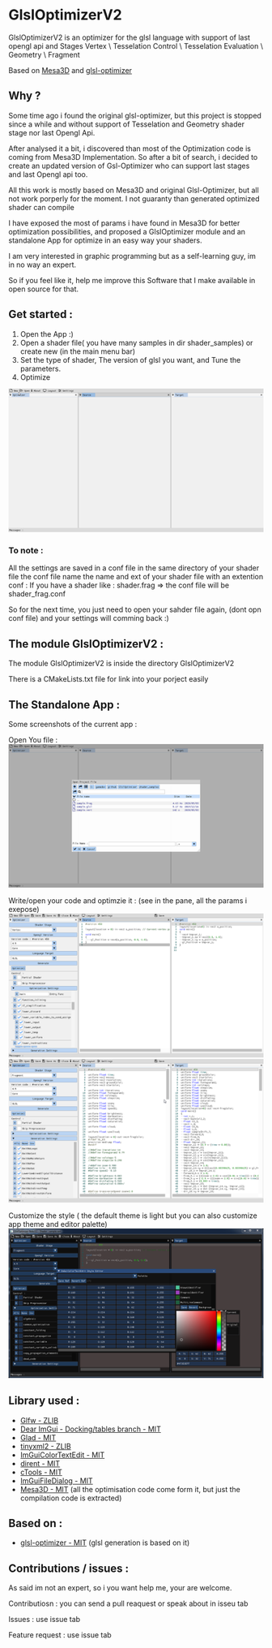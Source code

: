 # GlslOptimizerV2

GlslOptimizerV2 is an optimizer for the glsl language with support of last opengl api and Stages 
Vertex \ Tesselation Control \ Tesselation Evaluation \ Geometry \ Fragment

Based on [Mesa3D](https://github.com/mesa3d/mesa) and [glsl-optimizer](https://github.com/aras-p/glsl-optimizer)

## Why ?

Some time ago i found the original glsl-optimizer, but this project is stopped since a while and without support of Tesselation and Geometry shader stage nor last Opengl Api.

After analysed it a bit, i discovered than most of the Optimization code is coming from Mesa3D Implementation. 
So after a bit of search, i decided to create an updated version of Gsl-Optimizer who can support last stages and last Opengl api too.

All this work is mostly based on Mesa3D and original Glsl-Optimizer, but all not work porperly for the moment.
I not guaranty than generated optimized shader can compile

I have exposed the most of params i have found in Mesa3D for better optimization possibilities, and proposed a GlslOptimizer module and an standalone App for optimize in an easy way your shaders.

I am very interested in graphic programming but as a self-learning guy, im in no way an expert.

So if you feel like it, help me improve this Software that I make available in open source for that.

## Get started :

1) Open the App :)
2) Open a shader file( you have many samples in dir shader_samples) or create new (in the main menu bar)
3) Set the type of shader, The version of glsl you want, and Tune the parameters.
4) Optimize

![Get started](doc/GetStarted.gif)
 
 ### To note : 
 
 All the settings are saved in a conf file in the same directory of your shader file
 the conf file name the name and ext of your shader file with an extention conf :
 If you have a shader like : shader.frag => the conf file will be shader_frag.conf
 
 So for the next time, you just need to open your sahder file again, (dont opn conf file) and your settings will comming back :)
 
## The module GlslOptimizerV2 : 

The module GlslOptimizerV2 is inside the directory GlslOptimizerV2

There is a CMakeLists.txt file for link into your porject easily

## The Standalone App :

Some screenshots of the current app :

Open You file :
![Open a  File](doc/OpenFile.png)

Write/open your code and optimzie it : (see in the pane, all the params i exepose)
![Write your code](doc/WriteYourCode.png)
![Optimize a shader](doc/OptimizeShader.png)

Customize the style ( the default theme is light but you can also customize app theme and editor palette)
![Customize app Style](doc/CustomizeStyle.png)

## Library used :

* [Glfw - ZLIB](http://www.glfw.org/)
* [Dear ImGui - Docking/tables branch - MIT](https://github.com/ocornut/imgui)
* [Glad - MIT](https://github.com/Dav1dde/glad)
* [tinyxml2 - ZLIB](https://github.com/leethomason/tinyxml2)
* [ImGuiColorTextEdit - MIT](https://github.com/BalazsJako/ImGuiColorTextEdit)
* [dirent - MIT]( https://github.com/tronkko/dirent)
* [cTools - MIT](https://github.com/aiekick/cTools)
* [ImGuiFileDialog - MIT](https://github.com/aiekick/ImGuiFileDialog)
* [Mesa3D - MIT](https://github.com/mesa3d/mesa) (all the optimisation code come form it, but just the compilation code is extracted)
 
 ## Based on :
 
 * [glsl-optimizer - MIT](https://github.com/aras-p/glsl-optimizer) (glsl generation is based on it)
 
## Contributions / issues :

As said im not an expert, so i you want help me, your are welcome.

Contributiosn : you can send a pull reaquest or speak about in isseu tab

Issues : use issue tab

Feature request : use issue tab


